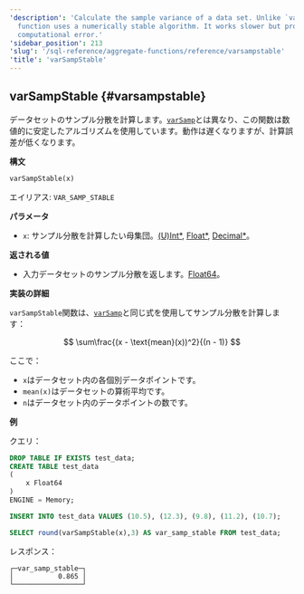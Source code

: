 ```yaml
---
'description': 'Calculate the sample variance of a data set. Unlike `varSamp` , this
  function uses a numerically stable algorithm. It works slower but provides a lower
  computational error.'
'sidebar_position': 213
'slug': '/sql-reference/aggregate-functions/reference/varsampstable'
'title': 'varSampStable'
---
```




## varSampStable {#varsampstable}

データセットのサンプル分散を計算します。[`varSamp`](../reference/varsamp.md)とは異なり、この関数は数値的に安定したアルゴリズムを使用しています。動作は遅くなりますが、計算誤差が低くなります。

**構文**

```sql
varSampStable(x)
```

エイリアス: `VAR_SAMP_STABLE`

**パラメータ**

- `x`: サンプル分散を計算したい母集団。[(U)Int*](../../data-types/int-uint.md), [Float*](../../data-types/float.md), [Decimal*](../../data-types/decimal.md)。

**返される値**

- 入力データセットのサンプル分散を返します。[Float64](../../data-types/float.md)。

**実装の詳細**

`varSampStable`関数は、[`varSamp`](../reference/varsamp.md)と同じ式を使用してサンプル分散を計算します：

$$
\sum\frac{(x - \text{mean}(x))^2}{(n - 1)}
$$

ここで：
- `x`はデータセット内の各個別データポイントです。
- `mean(x)`はデータセットの算術平均です。
- `n`はデータセット内のデータポイントの数です。

**例**

クエリ：

```sql
DROP TABLE IF EXISTS test_data;
CREATE TABLE test_data
(
    x Float64
)
ENGINE = Memory;

INSERT INTO test_data VALUES (10.5), (12.3), (9.8), (11.2), (10.7);

SELECT round(varSampStable(x),3) AS var_samp_stable FROM test_data;
```

レスポンス：

```response
┌─var_samp_stable─┐
│           0.865 │
└─────────────────┘
```
